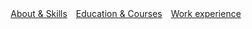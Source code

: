 <html>
    <head>
        <meta charset="UTF-8">
        <style>
            a {
                margin: 5px;
            }
            body {
                background-image: url("./background.png");
                background-repeat: no-repeat;
                background-size: cover;
            }
        </style>
    </head>
    <body>
        <a href="./about.html">About & Skills</a>
        <a href="./education.html">Education & Courses</a>
        <a href="./workexperience.html">Work experience</a>
    </body>
</html>